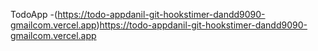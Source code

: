 
TodoApp -(https://todo-appdanil-git-hookstimer-dandd9090-gmailcom.vercel.app)https://todo-appdanil-git-hookstimer-dandd9090-gmailcom.vercel.app

